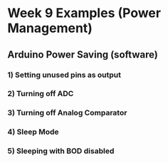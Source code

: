 # Week 9 Examples (Power Management)

## Arduino Power Saving (software)

### 1) Setting unused pins as output

### 2) Turning off ADC

### 3) Turning off Analog Comparator

### 4) Sleep Mode

### 5) Sleeping with BOD disabled
